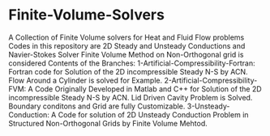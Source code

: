 # Finite-Volume-Solvers
A Collection of Finite Volume solvers for Heat and Fluid Flow problems
Codes in this repository are 2D Steady and Unsteady Conductions and Navier-Stokes Solver
Finite Volume Method on Non-Orthogonal grid is considered
Contents of the Branches:
   1-Artificial-Compressibility-Fortran:
      Fortran code for Solution of the 2D incompressible Steady N-S by ACN.
      Flow Around a Cylinder is solved for Example.
   2-Artificial-Compressibility-FVM:
      A Code Originally Developed in Matlab and C++ for  Solution of the 2D incompressible Steady N-S by ACN.
      Lid Driven Cavity Problem is Solved. Boundary conditons and Grid are fully Customizable.
   3-Unsteady-Conduction:
      A Code for solution of 2D Unsteady Conduction Problem in Structured Non-Orthogonal Grids by Finite Volume Mehtod.
